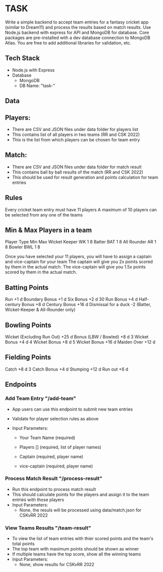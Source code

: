 # TASK

Write a simple backend to accept team entries for a fantasy cricket app (similar to Dream11) and process the results based on match results. Use Node.js backend with express for API and MongoDB for database. Core packages are pre-installed with a dev database connection to MongoDB Atlas. You are free to add additional libraries for validation, etc.

## Tech Stack

- Node.js with Express
- Database
  - MongoDB
  - DB Name: "task-"

## Data

## Players:

- There are CSV and JSON files under data folder for players list
- This contains list of all players in two teams (RR and CSK 2022)
- This is the list from which players can be chosen for team entry

## Match:

- There are CSV and JSON files under data folder for match result
- This contains ball by ball results of the match (RR and CSK 2022)
- This should be used for result generation and points calculation for team entries

## Rules

Every cricket team entry must have 11 players
A maximum of 10 players can be selected from any one of the teams

## Min & Max Players in a team

Player Type Min Max
Wicket Keeper WK 1 8
Batter BAT 1 8
All Rounder AR 1 8
Bowler BWL 1 8

Once you have selected your 11 players, you will have to assign a captain and vice-captain for your team
The captain will give you 2x points scored by them in the actual match.
The vice-captain will give you 1.5x points scored by them in the actual match.

## Batting Points

Run +1 d
Boundary Bonus +1 d
Six Bonus +2 d
30 Run Bonus +4 d
Half-century Bonus +8 d
Century Bonus +16 d
Dismissal for a duck -2 (Batter, Wicket-Keeper & All-Rounder only)

## Bowling Points

Wicket (Excluding Run Out) +25 d
Bonus (LBW / Bowled) +8 d
3 Wicket Bonus +4 d
4 Wicket Bonus +8 d
5 Wicket Bonus +16 d
Maiden Over +12 d

## Fielding Points

Catch +8 d
3 Catch Bonus +4 d
Stumping +12 d
Run out +6 d

## Endpoints

### Add Team Entry "/add-team"

- App users can use this endpoint to submit new team entries
- Validate for player selection rules as above
- Input Parameters:

  - Your Team Name (required)
  - Players [] (required, list of player names)
  - Captain (required, player name)

  - vice-captain (required, player name)

### Process Match Result "/process-result"

- Run this endpoint to process match result
- This should calculate points for the players and assign it to the team entries with those players
- Input Parameters:
  - None, the resuls will be processed using data/match.json for CSKvRR 2022

### View Teams Results "/team-result"

- To view the list of team entries with thier scored points and the team's total points
- The top team with maximum points should be shown as winner
- If multiple teams have the top score, show all the winning teams
- Input Parameters:
  - None, show results for CSKvRR 2022
